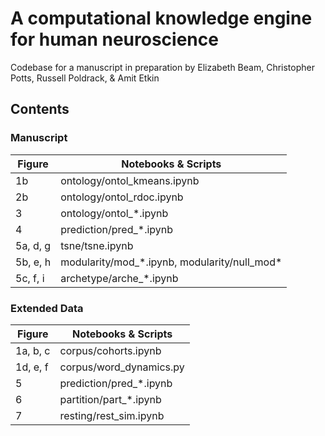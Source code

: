 # A computational knowledge engine for human neuroscience

Codebase for a manuscript in preparation by Elizabeth Beam, Christopher Potts, Russell Poldrack, & Amit Etkin


## Contents

### Manuscript

| Figure   | Notebooks & Scripts                            |
| -------- | ---------------------------------------------- |
| 1b       | ontology/ontol\_kmeans.ipynb                   |
| 2b       | ontology/ontol\_rdoc.ipynb                     |
| 3        | ontology/ontol\_\*.ipynb                       |
| 4        | prediction/pred\_\*.ipynb                      |
| 5a, d, g | tsne/tsne.ipynb                                |
| 5b, e, h | modularity/mod\_\*.ipynb, modularity/null_mod* |
| 5c, f, i | archetype/arche\_\*.ipynb                      |

### Extended Data

| Figure   | Notebooks & Scripts                            |
| -------- | ---------------------------------------------- |
| 1a, b, c | corpus/cohorts.ipynb                           |
| 1d, e, f | corpus/word\_dynamics.py                       |
| 5        | prediction/pred\_\*.ipynb                      |
| 6        | partition/part\_\*.ipynb                       |
| 7        | resting/rest\_sim.ipynb                        |